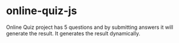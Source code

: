 # online-quiz-js
Online Quiz project has 5 questions and by submitting answers it will generate the result.
It generates the result dynamically.
